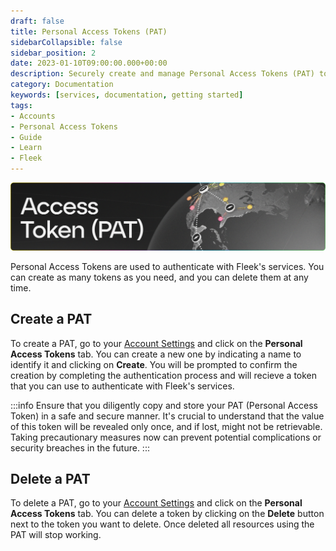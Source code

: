 ```yaml
---
draft: false
title: Personal Access Tokens (PAT) 
sidebarCollapsible: false
sidebar_position: 2
date: 2023-01-10T09:00:00.000+00:00
description: Securely create and manage Personal Access Tokens (PAT) to authenticate with Fleek's services. Easily create and delete tokens as needed.
category: Documentation
keywords: [services, documentation, getting started]
tags:
- Accounts
- Personal Access Tokens
- Guide
- Learn
- Fleek
---
```


![](../images/pat.png)


Personal Access Tokens are used to authenticate with Fleek's services. You can create as many tokens as you need, and you can delete them at any time.

## Create a PAT

To create a PAT, go to your [Account Settings](https://app.fleek.xyz/profile/settings) and click on the **Personal Access Tokens** tab. You can create a new one by indicating a name to identify it and clicking on **Create**. You will be prompted to confirm the creation by completing the authentication process and will recieve a token that you can use to authenticate with Fleek's services.

:::info
Ensure that you diligently copy and store your PAT (Personal Access Token) in a safe and secure manner. It's crucial to understand that the value of this token will be revealed only once, and if lost, might not be retrievable. Taking precautionary measures now can prevent potential complications or security breaches in the future.
:::

## Delete a PAT


To delete a PAT, go to your [Account Settings](https://app.fleek.xyz/profile/settings) and click on the **Personal Access Tokens** tab. You can delete a token by clicking on the **Delete** button next to the token you want to delete. Once deleted all resources using the PAT will stop working.
